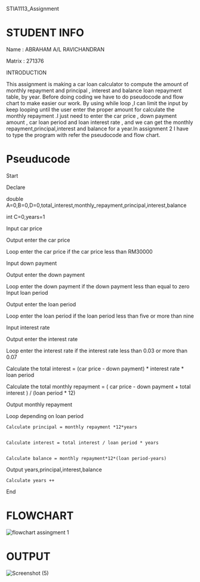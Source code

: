 STIA1113_Assignment

# STUDENT INFO

Name : ABRAHAM A/L RAVICHANDRAN

Matrix : 271376

INTRODUCTION

This assignment is making a car loan calculator to compute the amount of monthly repayment and principal , interest and balance loan repayment table, by year. Before doing coding we have to do pseudocode and flow chart to make easier our work. By using while loop ,I can limit the input by keep looping until the user enter the proper amount for calculate the monthly repayment .I just need to enter the car price , down payment amount , car loan period and loan interest rate , and we can get the monthly repayment,principal,interest and balance for a year.In assignment 2 I have to type the program with refer the pseudocode and flow chart.

# Pseuducode
Start

Declare 



  double A=0,B=0,D=0,total_interest,monthly_repayment,principal,interest,balance


int C=0,years=1


Input car price


Output enter the car price


Loop enter the car price if the car price less than RM30000


Input down payment 


Output enter the down payment	




Loop enter the down payment if the down payment less than equal to zero 
Input loan period 


Output enter the loan period


Loop enter the loan period if the loan period less than five or more than nine 


Input interest rate 


Output enter the interest rate


Loop enter the interest rate if the interest rate less than 0.03 or more than 0.07


Calculate the total interest = (car price - down payment) * interest rate * loan period


Calculate the total monthly repayment = ( car price - down payment + total interest ) / (loan period * 12)


Output monthly repayment


Loop depending on loan period 


	Calculate principal = monthly repayment *12*years 
	
	
	Calculate interest = total interest / loan period * years 
	
	
	Calculate balance = monthly repayment*12*(loan period-years)
	
	
	
Output years,principal,interest,balance


	Calculate years ++
End

# FLOWCHART
![flowchart assingment 1](https://user-images.githubusercontent.com/55254441/72142209-29c14400-33cf-11ea-91c5-9f099f1fbcb1.png)

# OUTPUT 
![Screenshot (5)](https://user-images.githubusercontent.com/55254441/72142067-e36be500-33ce-11ea-812c-7bf4e4586f03.png)

